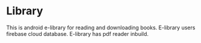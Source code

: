 # Library
This is android e-library for reading and downloading books.
E-library users firebase cloud database.
E-library has pdf reader inbuild.
